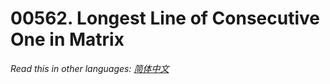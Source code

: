 # 00562. Longest Line of Consecutive One in Matrix

  _Read this in other languages:_
    [_简体中文_](README.zh-CN.md)

